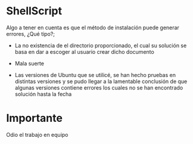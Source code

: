 # ShellScript
Algo a tener en cuenta es que el método de instalación puede generar errores, ¿Qué tipo?;
- La no existencia de el directorio proporcionado, el cual su solución se basa en dar a escoger
al usuario crear dicho documento

- Mala suerte

-  Las versiones de Ubuntu que se utilicé, se han hecho pruebas en distintas versiones y se 
pudo llegar a la lamentable conclusión de que algunas versiones contiene errores los cuales no se han encontrado
solución hasta la fecha

# Importante
Odio el trabajo en equipo
